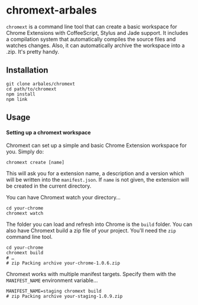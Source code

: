 chromext-arbales
================

`chromext` is a command line tool that can create a basic workspace for Chrome
Extensions with CoffeeScript, Stylus and Jade support. It includes a compilation
system that automatically compiles the source files and watches changes.
Also, it can automatically archive the workspace into a .zip. It's pretty handy.

## Installation

	git clone arbales/chromext
	cd path/to/chromext
	npm install
	npm link

## Usage

#### Setting up a chromext workspace

Chromext can set up a simple and basic Chrome Extension workspace for you. Simply do:

	chromext create [name]

This will ask you for a extension name, a description and a version which will
be written into the `manifest.json`. If `name` is not given, the extension
will be created in the current directory.

You can have Chromext watch your directory…

	cd your-chrome
	chromext watch

The folder you can load and refresh into Chrome is the `build` folder.
You can also have Chromext build a zip file of your project. You'll need
the `zip` command line tool.

	cd your-chrome
	chromext build
	# …
	# zip Packing archive your-chrome-1.0.6.zip

Chromext works with multiple manifest targets. Specify them with the
`MANIFEST_NAME` environment variable…

	MANIFEST_NAME=staging chromext build
	# zip Packing archive your-staging-1.0.9.zip